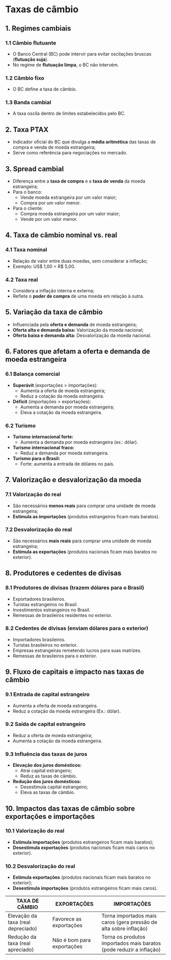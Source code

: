 # Taxas de câmbio  

## 1. Regimes cambiais  

### 1.1 Câmbio flutuante  
- O Banco Central (BC) pode intervir para evitar oscilações bruscas (**flutuação suja**).  
- No regime de **flutuação limpa**, o BC não intervém.  

### 1.2 Câmbio fixo  
- O BC define a taxa de câmbio.  

### 1.3 Banda cambial  
- A taxa oscila dentro de limites estabelecidos pelo BC.  

## 2. Taxa PTAX  
- Indicador oficial do BC que divulga a **média aritmética** das taxas de compra e venda de moeda estrangeira;  
- Serve como referência para negociações no mercado.  

## 3. Spread cambial  
- Diferença entre a **taxa de compra** e a **taxa de venda** da moeda estrangeira;  
- Para o banco:  
  - Vende moeda estrangeira por um valor maior;  
  - Compra por um valor menor.  
- Para o cliente:  
  - Compra moeda estrangeira por um valor maior;  
  - Vende por um valor menor.  

## 4. Taxa de câmbio nominal vs. real  

### 4.1 Taxa nominal  
- Relação de valor entre duas moedas, sem considerar a inflação;  
- Exemplo: US$ 1,00 = R$ 5,00.  

### 4.2 Taxa real  
- Considera a inflação interna e externa;  
- Reflete o **poder de compra** de uma moeda em relação à outra.  

## 5. Variação da taxa de câmbio  
- Influenciada pela **oferta e demanda** de moeda estrangeira;  
- **Oferta alta e demanda baixa:** Valorização da moeda nacional;  
- **Oferta baixa e demanda alta:** Desvalorização da moeda nacional.  

## 6. Fatores que afetam a oferta e demanda de moeda estrangeira  

### 6.1 Balança comercial  
- **Superávit** (exportações > importações):  
  - Aumenta a oferta de moeda estrangeira;  
  - Reduz a cotação da moeda estrangeira.  
- **Déficit** (importações > exportações):  
   - Aumenta a demanda por moeda estrangeira;  
   - Eleva a cotação da moeda estrangeira.  

### 6.2 Turismo  
- **Turismo internacional forte:**  
  - Aumenta a demanda por moeda estrangeira (ex.: dólar).  
- **Turismo internacional fraco:**  
   - Reduz a demanda por moeda estrangeira.  
- **Turismo para o Brasil:** 
   - Forte: aumenta a entrada de dólares no país.  

## 7. Valorização e desvalorização da moeda  

### 7.1 Valorização do real  
- São necessários **menos reais** para comprar uma unidade de moeda estrangeira;  
- **Estimula as importações** (produtos estrangeiros ficam mais baratos).  

### 7.2 Desvalorização do real  
- São necessários **mais reais** para comprar uma unidade de moeda estrangeira;  
- **Estimula as exportações** (produtos nacionais ficam mais baratos no exterior).  

## 8. Produtores e cedentes de divisas  

### 8.1 Produtores de divisas (trazem dólares para o Brasil)  
- Exportadores brasileiros.  
- Turistas estrangeiros no Brasil.  
- Investimentos estrangeiros no Brasil.  
- Remessas de brasileiros residentes no exterior.  

### 8.2 Cedentes de divisas (enviam dólares para o exterior) 
- Importadores brasileiros.  
- Turistas brasileiros no exterior.  
- Empresas estrangeiras remetendo lucros para suas matrizes.  
- Remessas de brasileiros para o exterior.  

## 9. Fluxo de capitais e impacto nas taxas de câmbio  

### 9.1 Entrada de capital estrangeiro  
- Aumenta a oferta de moeda estrangeira.  
- Reduz a cotação da moeda estrangeira (Ex.: dólar).  

### 9.2 Saída de capital estrangeiro  
- Reduz a oferta de moeda estrangeira;  
- Aumenta a cotação da moeda estrangeira.  

### 9.3 Influência das taxas de juros  
- **Elevação dos juros domésticos:**  
  - Atrai capital estrangeiro;  
  - Reduz as taxas de câmbio.  
- **Redução dos juros domésticos:**  
  - Desestimula capital estrangeiro;  
  - Eleva as taxas de câmbio.  

## 10. Impactos das taxas de câmbio sobre exportações e importações  

### 10.1 Valorização do real  
- **Estimula importações** (produtos estrangeiros ficam mais baratos);  
- **Desestimula exportações** (produtos nacionais ficam mais caros no exterior).  

### 10.2 Desvalorização do real  
- **Estimula exportações** (produtos nacionais ficam mais baratos no exterior);  
- **Desestimula importações** (produtos estrangeiros ficam mais caros).  

| TAXA DE CÂMBIO                     | EXPORTAÇÕES                   | IMPORTAÇÕES                                                         |
|------------------------------------|-------------------------------|---------------------------------------------------------------------|
| Elevação da taxa (real depreciado) | Favorece as exportações       | Torna importados mais caros (gera pressão de alta sobre inflação)   |
| Redução da taxa (real apreciado)   | Não é bom para exportações    | Torna os produtos importados mais baratos (pode reduzir a inflação) |

